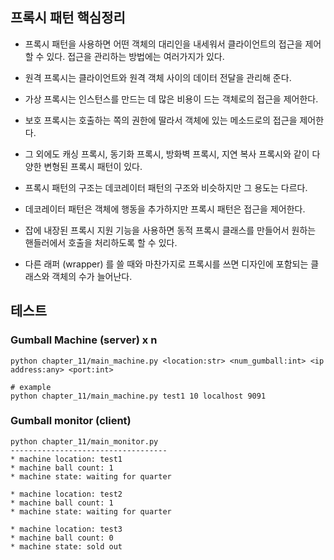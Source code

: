 
## 프록시 패턴 핵심정리

- 프록시 패턴을 사용하면 어떤 객체의 대리인을 내세워서 클라이언트의 접근을 제어할 수 있다. 접근을 관리하는 방법에는 여러가지가 있다.

- 원격 프록시는 클라이언트와 원격 객체 사이의 데이터 전달을 관리해 준다.

- 가상 프록시는 인스턴스를 만드는 데 많은 비용이 드는 객체로의 접근을 제어한다.

- 보호 프록시는 호출하는 쪽의 권한에 딸라서 객체에 있는 메소드로의 접근을 제어한다.

- 그 외에도 캐싱 프록시, 동기화 프록시, 방화벽 프록시, 지연 복사 프록시와 같이 다양한 변형된 프록시 패턴이 있다.

- 프록시 패턴의 구조는 데코레이터 패턴의 구조와 비슷하지만 그 용도는 다르다.

- 데코레이터 패턴은 객체에 행동을 추가하지만 프록시 패턴은 접근을 제어한다.

- 잡에 내장된 프록시 지원 기능을 사용하면 동적 프록시 클래스를 만들어서 원하는 핸들러에서 호출을 처리하도록 할 수 있다.

- 다른 래퍼 (wrapper) 를 쓸 때와 마찬가지로 프록시를 쓰면 디자인에 포함되는 클래스와 객체의 수가 늘어난다.


## 테스트

### Gumball Machine (server) x n

```
python chapter_11/main_machine.py <location:str> <num_gumball:int> <ip address:any> <port:int>

# example
python chapter_11/main_machine.py test1 10 localhost 9091
```

### Gumball monitor (client) 
```
python chapter_11/main_monitor.py
-----------------------------------
* machine location: test1
* machine ball count: 1
* machine state: waiting for quarter

* machine location: test2
* machine ball count: 1
* machine state: waiting for quarter

* machine location: test3
* machine ball count: 0
* machine state: sold out
```